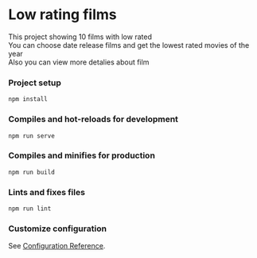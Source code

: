 # Low rating films

This project showing 10 films with low rated </br>
You can choose date release films and get the lowest rated movies of the year</br>
Also you can view more detalies about film


### Project setup
```
npm install
```

### Compiles and hot-reloads for development
```
npm run serve
```

### Compiles and minifies for production
```
npm run build
```

### Lints and fixes files
```
npm run lint
```

### Customize configuration
See [Configuration Reference](https://cli.vuejs.org/config/).
